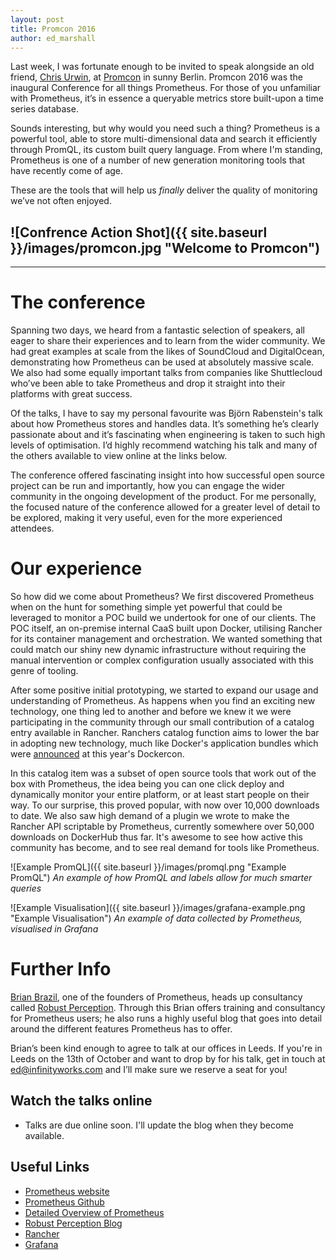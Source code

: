 ```yaml
---
layout: post
title: Promcon 2016
author: ed_marshall
---
```


Last week, I was fortunate enough to be invited to speak alongside an old friend, [Chris Urwin](https://twitter.com/containerschris), at [Promcon](http://promcon.io/) in sunny Berlin. Promcon 2016 was the inaugural Conference for all things Prometheus. For those of you unfamiliar with Prometheus, it’s in essence a queryable metrics store built-upon a time series database.

Sounds interesting, but why would you need such a thing? Prometheus is a powerful tool, able to store multi-dimensional data and search it efficiently through PromQL, its custom built query language. From where I'm standing, Prometheus is one of a number of new generation monitoring tools that have recently come of age.

These are the tools that will help us *finally* deliver the quality of monitoring we’ve not often enjoyed. 

![Confrence Action Shot]({{ site.baseurl }}/images/promcon.jpg "Welcome to Promcon")
----
****

# The conference

Spanning two days, we heard from a fantastic selection of speakers, all eager to share their experiences and to learn from the wider community. We had great examples at scale from the likes of SoundCloud and DigitalOcean, demonstrating how Prometheus can be used at absolutely massive scale. We also had some equally important talks from companies like Shuttlecloud who’ve been able to take Prometheus and drop it straight into their platforms with great success.

Of the talks, I have to say my personal favourite was Björn Rabenstein's talk about how Prometheus stores and handles data. It’s something he’s clearly passionate about and it’s fascinating when engineering is taken to such high levels of optimisation. I’d highly recommend watching his talk and many of the others available to view online at the links below.

The conference offered fascinating insight into how successful open source project can be run and importantly, how you can engage the wider community in the ongoing development of the product. For me personally, the focused nature of the conference allowed for a greater level of detail to be explored, making it very useful, even for the more experienced attendees.

# Our experience

So how did we come about Prometheus? We first discovered Prometheus when on the hunt for something simple yet powerful that could be leveraged to monitor a POC build we undertook for one of our clients. The POC itself, an on-premise internal CaaS built upon Docker, utilising Rancher for its container management and orchestration. We wanted something that could match our shiny new dynamic infrastructure without requiring the manual intervention or complex configuration usually associated with this genre of tooling.

After some positive initial prototyping, we started to expand our usage and understanding of Prometheus. As happens when you find an exciting new technology, one thing led to another and before we knew it we were participating in the community through our small contribution of a catalog entry available in Rancher. Ranchers catalog function aims to lower the bar in adopting new technology, much like Docker's application bundles which were [announced](https://blog.docker.com/2016/06/docker-app-bundle/) at this year's Dockercon. 

In this catalog item was a subset of open source tools that work out of the box with Prometheus, the idea being you can one click deploy and dynamically monitor your entire platform, or at least start people on their way. To our surprise, this proved popular, with now over 10,000 downloads to date. We also saw high demand of a plugin we wrote to make the Rancher API scriptable by Prometheus, currently somewhere over 50,000 downloads on DockerHub thus far. It's awesome to see how active this community has become, and to see real demand for tools like Prometheus.

![Example PromQL]({{ site.baseurl }}/images/promql.png "Example PromQL")
_An example of how PromQL and labels allow for much smarter queries_

![Example Visualisation]({{ site.baseurl }}/images/grafana-example.png "Example Visualisation")
_An example of data collected by Prometheus, visualised in Grafana_

# Further Info

[Brian Brazil](https://www.linkedin.com/in/brianbrazil), one of the founders of Prometheus, heads up consultancy called [Robust Perception](http://www.robustperception.io/). Through this Brian offers training and consultancy for Prometheus users; he also runs a highly useful blog that goes into detail around the different features Prometheus has to offer.

Brian’s been kind enough to agree to talk at our offices in Leeds. If you're in Leeds on the 13th of October and want to drop by for his talk, get in touch at ed@infinityworks.com and I’ll make sure we reserve a seat for you!

## Watch the talks online

* Talks are due online soon. I'll update the blog when they become available.

## Useful Links 
* [Prometheus website](https://prometheus.io/)
* [Prometheus Github](https://github.com/prometheus/prometheus)
* [Detailed Overview of Prometheus](https://prometheus.io/docs/introduction/overview/)
* [Robust Perception Blog](http://www.robustperception.io/blog/)
* [Rancher](www.rancher.com)
* [Grafana](http://grafana.org/)